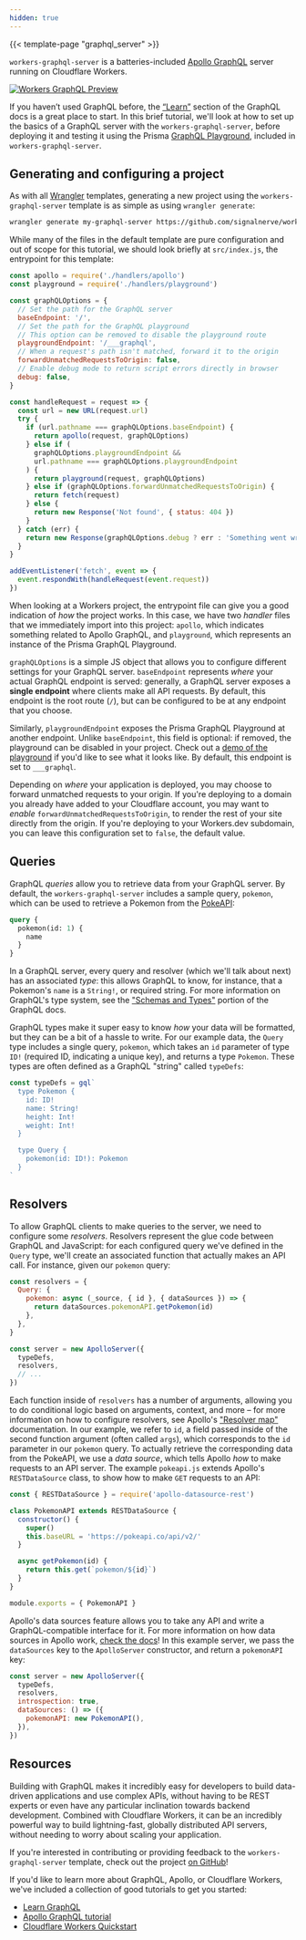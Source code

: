 ```yaml
---
hidden: true
---
```


{{< template-page "graphql_server" >}}

`workers-graphql-server` is a batteries-included [Apollo GraphQL](https://apollographql.com) server running on Cloudflare Workers.

[![Workers GraphQL Preview](/templates/media/workers-graphql-preview.png)](https://workers-graphql.signalnerve.workers.dev/___graphql)

If you haven’t used GraphQL before, the [“Learn”](https://graphql.org/learn/) section of the GraphQL docs is a great place to start. In this brief tutorial, we'll look at how to set up the basics of a GraphQL server with the `workers-graphql-server`, before deploying it and testing it using the Prisma [GraphQL Playground](https://github.com/prisma/graphql-playground), included in `workers-graphql-server`.

## Generating and configuring a project

As with all [Wrangler](https://github.com/cloudflare/wrangler) templates, generating a new project using the `workers-graphql-server` template is as simple as using `wrangler generate`:

```sh
wrangler generate my-graphql-server https://github.com/signalnerve/workers-graphql-server
```

While many of the files in the default template are pure configuration and out of scope for this tutorial, we should look briefly at `src/index.js`, the entrypoint for this template:

```js
const apollo = require('./handlers/apollo')
const playground = require('./handlers/playground')

const graphQLOptions = {
  // Set the path for the GraphQL server
  baseEndpoint: '/',
  // Set the path for the GraphQL playground
  // This option can be removed to disable the playground route
  playgroundEndpoint: '/___graphql',
  // When a request's path isn't matched, forward it to the origin
  forwardUnmatchedRequestsToOrigin: false,
  // Enable debug mode to return script errors directly in browser
  debug: false,
}

const handleRequest = request => {
  const url = new URL(request.url)
  try {
    if (url.pathname === graphQLOptions.baseEndpoint) {
      return apollo(request, graphQLOptions)
    } else if (
      graphQLOptions.playgroundEndpoint &&
      url.pathname === graphQLOptions.playgroundEndpoint
    ) {
      return playground(request, graphQLOptions)
    } else if (graphQLOptions.forwardUnmatchedRequestsToOrigin) {
      return fetch(request)
    } else {
      return new Response('Not found', { status: 404 })
    }
  } catch (err) {
    return new Response(graphQLOptions.debug ? err : 'Something went wrong', { status: 500 })
  }
}

addEventListener('fetch', event => {
  event.respondWith(handleRequest(event.request))
})
```

When looking at a Workers project, the entrypoint file can give you a good indication of _how_ the project works. In this case, we have two _handler_ files that we immediately import into this project: `apollo`, which indicates something related to Apollo GraphQL, and `playground`, which represents an instance of the Prisma GraphQL Playground.

`graphQLOptions` is a simple JS object that allows you to configure different settings for your GraphQL server. `baseEndpoint` represents _where_ your actual GraphQL endpoint is served: generally, a GraphQL server exposes a **single endpoint** where clients make all API requests. By default, this endpoint is the root route (`/`), but can be configured to be at any endpoint that you choose.

Similarly, `playgroundEndpoint` exposes the Prisma GraphQL Playground at another endpoint. Unlike `baseEndpoint`, this field is optional: if removed, the playground can be disabled in your project. Check out a [demo of the playground](https://graphql-on-workers.signalnerve.com/___graphql) if you'd like to see what it looks like. By default, this endpoint is set to `___graphql`.

Depending on _where_ your application is deployed, you may choose to forward unmatched requests to your origin. If you're deploying to a domain you already have added to your Cloudflare account, you may want to _enable_ `forwardUnmatchedRequestsToOrigin`, to render the rest of your site directly from the origin. If you're deploying to your Workers.dev subdomain, you can leave this configuration set to `false`, the default value.

## Queries

GraphQL _queries_ allow you to retrieve data from your GraphQL server. By default, the `workers-graphql-server` includes a sample query, `pokemon`, which can be used to retrieve a Pokemon from the [PokeAPI](https://pokeapi.co/):

```graphql
query {
  pokemon(id: 1) {
    name
  }
}
```

In a GraphQL server, every query and resolver (which we'll talk about next) has an associated _type_: this allows GraphQL to know, for instance, that a Pokemon's `name` is a `String!`, or required string. For more information on GraphQL's type system, see the ["Schemas and Types"](https://graphql.org/learn/schema/) portion of the GraphQL docs.

GraphQL types make it super easy to know _how_ your data will be formatted, but they can be a bit of a hassle to write. For our example data, the `Query` type includes a single query, `pokemon`, which takes an `id` parameter of type `ID!` (required ID, indicating a unique key), and returns a type `Pokemon`. These types are often defined as a GraphQL "string" called `typeDefs`:

```js
const typeDefs = gql`
  type Pokemon {
    id: ID!
    name: String!
    height: Int!
    weight: Int!
  }

  type Query {
    pokemon(id: ID!): Pokemon
  }
`
```

## Resolvers

To allow GraphQL clients to make queries to the server, we need to configure some _resolvers_. Resolvers represent the glue code between GraphQL and JavaScript: for each configured query we've defined in the `Query` type, we'll create an associated function that actually makes an API call. For instance, given our `pokemon` query:

```js
const resolvers = {
  Query: {
    pokemon: async (_source, { id }, { dataSources }) => {
      return dataSources.pokemonAPI.getPokemon(id)
    },
  },
}

const server = new ApolloServer({
  typeDefs,
  resolvers,
  // ...
})
```

Each function inside of `resolvers` has a number of arguments, allowing you to do conditional logic based on arguments, context, and more – for more information on how to configure resolvers, see Apollo's ["Resolver map"](https://www.apollographql.com/docs/graphql-tools/resolvers/) documentation. In our example, we refer to `id`, a field passed inside of the second function argument (often called `args`), which corresponds to the `id` parameter in our `pokemon` query. To actually retrieve the corresponding data from the PokeAPI, we use a _data source_, which tells Apollo _how_ to make requests to an API server. The example `pokeapi.js` extends Apollo's `RESTDataSource` class, to show how to make `GET` requests to an API:

```js
const { RESTDataSource } = require('apollo-datasource-rest')

class PokemonAPI extends RESTDataSource {
  constructor() {
    super()
    this.baseURL = 'https://pokeapi.co/api/v2/'
  }

  async getPokemon(id) {
    return this.get(`pokemon/${id}`)
  }
}

module.exports = { PokemonAPI }
```

Apollo's data sources feature allows you to take any API and write a GraphQL-compatible interface for it. For more information on how data sources in Apollo work, [check the docs](https://www.apollographql.com/docs/apollo-server/features/data-sources/)! In this example server, we pass the `dataSources` key to the `ApolloServer` constructor, and return a `pokemonAPI` key:

```js
const server = new ApolloServer({
  typeDefs,
  resolvers,
  introspection: true,
  dataSources: () => ({
    pokemonAPI: new PokemonAPI(),
  }),
})
```

## Resources

Building with GraphQL makes it incredibly easy for developers to build data-driven applications and use complex APIs, without having to be REST experts or even have any particular inclination towards backend development. Combined with Cloudflare Workers, it can be an incredibly powerful way to build lightning-fast, globally distributed API servers, without needing to worry about scaling your application.

If you're interested in contributing or providing feedback to the `workers-graphql-server` template, check out the project [on GitHub](https://github.com/signalnerve/workers-graphql-server)!

If you'd like to learn more about GraphQL, Apollo, or Cloudflare Workers, we've included a collection of good tutorials to get you started:

- [Learn GraphQL](https://graphql.org/learn/)
- [Apollo GraphQL tutorial](https://www.apollographql.com/docs/tutorial/introduction/)
- [Cloudflare Workers Quickstart](https://workers.cloudflare.com/docs/quickstart/)
